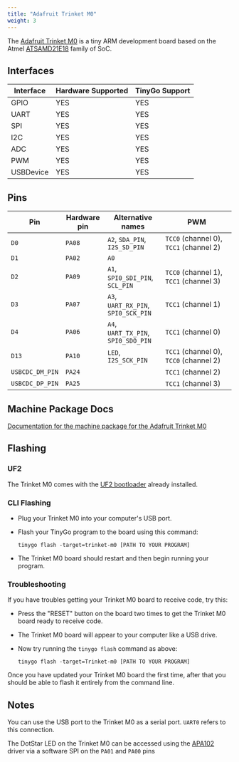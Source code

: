 ```yaml
---
title: "Adafruit Trinket M0"
weight: 3
---
```


The [Adafruit Trinket M0](https://www.adafruit.com/product/3500) is a tiny ARM development board based on the Atmel [ATSAMD21E18](https://www.microchip.com/wwwproducts/en/ATSAMD21E18) family of SoC.

## Interfaces

| Interface | Hardware Supported | TinyGo Support |
| --------- | ------------- | ----- |
| GPIO      | YES | YES |
| UART      | YES | YES |
| SPI       | YES | YES |
| I2C       | YES | YES |
| ADC       | YES | YES |
| PWM       | YES | YES |
| USBDevice | YES | YES |

## Pins

| Pin               | Hardware pin | Alternative names | PWM                  |
| ----------------- | ------------ | ----------------- | -------------------- |
| `D0`              | `PA08`       | `A2`, `SDA_PIN`, `I2S_SD_PIN` | `TCC0` (channel 0), `TCC1` (channel 2) |
| `D1`              | `PA02`       | `A0`              |                      |
| `D2`              | `PA09`       | `A1`, `SPI0_SDI_PIN`, `SCL_PIN` | `TCC0` (channel 1), `TCC1` (channel 3) |
| `D3`              | `PA07`       | `A3`, `UART_RX_PIN`, `SPI0_SCK_PIN` | `TCC1` (channel 1)   |
| `D4`              | `PA06`       | `A4`, `UART_TX_PIN`, `SPI0_SDO_PIN` | `TCC1` (channel 0)   |
| `D13`             | `PA10`       | `LED`, `I2S_SCK_PIN` | `TCC1` (channel 0), `TCC0` (channel 2) |
| `USBCDC_DM_PIN`   | `PA24`       |                   | `TCC1` (channel 2)   |
| `USBCDC_DP_PIN`   | `PA25`       |                   | `TCC1` (channel 3)   |

## Machine Package Docs

[Documentation for the machine package for the Adafruit Trinket M0](../machine/trinket-m0)

## Flashing

### UF2

The Trinket M0 comes with the [UF2 bootloader](https://github.com/Microsoft/uf2) already installed.

### CLI Flashing

- Plug your Trinket M0 into your computer's USB port.
- Flash your TinyGo program to the board using this command:

    ```shell
    tinygo flash -target=trinket-m0 [PATH TO YOUR PROGRAM]
    ```

- The Trinket M0 board should restart and then begin running your program.

### Troubleshooting

If you have troubles getting your Trinket M0 board to receive code, try this:

- Press the "RESET" button on the board two times to get the Trinket M0 board ready to receive code.
- The Trinket M0 board will appear to your computer like a USB drive.
- Now try running the `tinygo flash` command as above:

    ```shell
    tinygo flash -target=Trinket-m0 [PATH TO YOUR PROGRAM]
    ```

Once you have updated your Trinket M0 board the first time, after that you should be able to flash it entirely from the command line.

## Notes

You can use the USB port to the Trinket M0 as a serial port. `UART0` refers to this connection.

The DotStar LED on the Trinket M0 can be accessed using the [APA102](https://pkg.go.dev/tinygo.org/x/drivers/apa102) driver via a software SPI on the `PA01` and `PA00` pins

